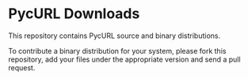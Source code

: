 # PycURL Downloads

This repository contains PycURL source and binary distributions.

To contribute a binary distribution for your system,
please fork this repository, add your files under the appropriate version
and send a pull request.
